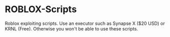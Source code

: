 # ROBLOX-Scripts
Roblox exploiting scripts. 
Use an executor such as Synapse X ($20 USD) or KRNL (Free).
Otherwise you won't be able to use these scripts.
